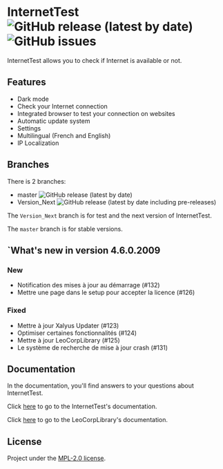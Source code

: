 # InternetTest ![GitHub release (latest by date)](https://img.shields.io/github/v/release/Leo-Corporation/InternetTest) ![GitHub issues](https://img.shields.io/github/issues-raw/Leo-Corporation/InternetTest?label=issues)
InternetTest allows you to check if Internet is available or not.
## Features
* Dark mode
* Check your Internet connection
* Integrated browser to test your connection on websites
* Automatic update system
* Settings
* Multilingual (French and English)
* IP Localization
## Branches
There is 2 branches: 
* master ![GitHub release (latest by date)](https://img.shields.io/github/v/release/Leo-Corporation/InternetTest)
* Version_Next ![GitHub release (latest by date including pre-releases)](https://img.shields.io/github/v/release/Leo-Corporation/InternetTest?include_prereleases)

The ``Version_Next`` branch is for test and the next version of InternetTest.

The ``master`` branch is for stable versions.
## `What's new in version 4.6.0.2009
### New
- Notification des mises à jour au démarrage (#132)
- Mettre une page dans le setup pour accepter la licence (#126)
### Fixed
- Mettre à jour Xalyus Updater (#123)
- Optimiser certaines fonctionnalités (#124)
- Mettre à jour LeoCorpLibrary (#125)
- Le système de recherche de mise à jour crash (#131)
## Documentation 
In the documentation, you'll find answers to your questions about InternetTest.

Click [here](https://github.com/Leo-Corporation/InternetTest/wiki) to go to the InternetTest's documentation.

Click [here](https://github.com/Leo-Corporation/LeoCorpLibrary/wiki) to go to the LeoCorpLibrary's documentation.
## License
Project under the [MPL-2.0 license](https://github.com/Leo-Corporation/InternetTest/blob/master/LICENSE.md).
